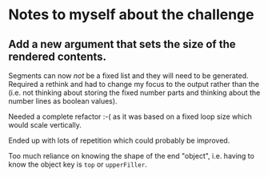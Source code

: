 # Notes to myself about the challenge

## Add a new argument that sets the size of the rendered contents. 
Segments can now _not_ be a fixed list and they will need to be generated. Required a rethink and had to change my focus to the output rather than the (i.e. not thinking about storing the fixed number parts and thinking about the number lines as boolean values).

Needed a complete refactor :-( as it was based on a fixed loop size which would scale vertically.

Ended up with lots of repetition which could probably be improved.

Too much reliance on knowing the shape of the end "object", i.e. having to know the object key is `top` or `upperFiller`.


